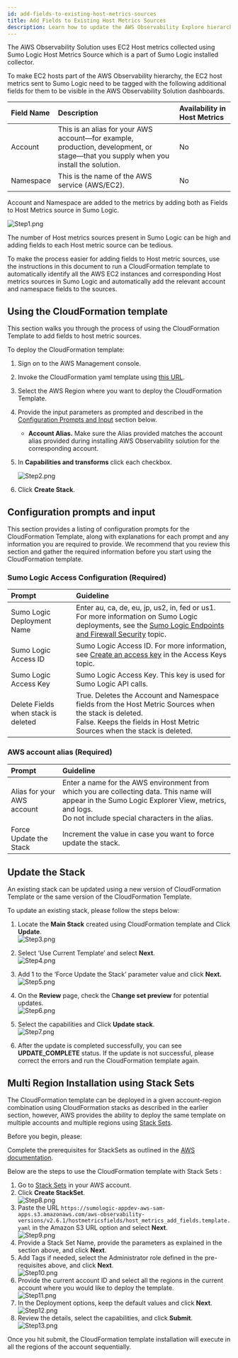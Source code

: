 ```yaml
---
id: add-fields-to-existing-host-metrics-sources
title: Add Fields to Existing Host Metrics Sources
description: Learn how to update the AWS Observability Explore hierarchy, updating existing host metric sources to work with AWS Observability, and how to use the solution with Control Tower accounts.
---
```


The AWS Observability Solution uses EC2 Host metrics collected using Sumo Logic Host Metrics Source which is a part of Sumo Logic installed collector.

To make EC2 hosts part of the AWS Observability hierarchy, the EC2 host metrics sent to Sumo Logic need to be tagged with the following additional fields for them to be visible in the AWS Observability Solution dashboards.

| Field Name | Description | Availability in Host Metrics |
|:--|:--|:--|
| Account    | This is an alias for your AWS account—for example, production, development, or stage—that you supply when you install the solution. | No |
| Namespace  | This is the name of the AWS service (AWS/EC2). | No |

Account and Namespace are added to the metrics by adding both as Fields
to Host Metrics source in Sumo Logic.

![Step1.png](/img/observability/add-fields1.png)

The number of Host metrics sources present in Sumo Logic can be high and adding fields to each Host metric source can be tedious.

To make the process easier for adding fields to Host metric sources, use the instructions in this document to run a CloudFormation template to automatically identify all the AWS EC2 instances and corresponding Host metrics sources in Sumo Logic and automatically add the relevant account and namespace fields to the sources.

## Using the CloudFormation template

This section walks you through the process of using the CloudFormation Template to add fields to host metric sources.

To deploy the CloudFormation template:

1. Sign on to the AWS Management console.

1. Invoke the CloudFormation yaml template using [this URL](https://console.aws.amazon.com/cloudformation/home#/stacks/quickcreate?templateURL=https://sumologic-appdev-aws-sam-apps.s3.amazonaws.com/aws-observability-versions/v2.6.1/hostmetricsfields/host_metrics_add_fields.template.yaml).

1. Select the AWS Region where you want to deploy the CloudFormation Template.

1. Provide the input parameters as prompted and described in the [Configuration Prompts and Input](#configuration-prompts-and-input) section below.
    * **Account Alias.** Make sure the Alias provided matches the account alias provided during installing AWS Observability solution for the corresponding account.

1. In **Capabilities and transforms** click each checkbox.  

    ![Step2.png](/img/observability/add-fields2.png)

1. Click **Create Stack**.

## Configuration prompts and input

This section provides a listing of configuration prompts for the CloudFormation Template, along with explanations for each prompt and any information you are required to provide. We recommend that you review this section and gather the required information before you start using the CloudFormation template.

### Sumo Logic Access Configuration (Required)

| Prompt | Guideline |
|:--|:--|
| Sumo Logic Deployment Name | Enter au, ca, de, eu, jp, us2, in, fed or us1. For more information on Sumo Logic deployments, see the [Sumo Logic Endpoints and Firewall Security](/docs/api/getting-started#Sumo-Logic-Endpoints-by-Deployment-and-Firewall-Security) topic. |
| Sumo Logic Access ID | Sumo Logic Access ID. For more information, see [Create an access key](/docs/manage/security/access-keys.md) in the Access Keys topic. |
| Sumo Logic Access Key | Sumo Logic Access Key. This key is used for Sumo Logic API calls. |
| Delete Fields when stack is deleted | True. Deletes the Account and Namespace fields from the Host Metric Sources when the stack is deleted.<br/>False. Keeps the fields in Host Metric Sources when the stack is deleted. |

### AWS account alias (Required)

| Prompt | Guideline |
|:--|:--|
| Alias for your AWS account | Enter a name for the AWS environment from which you are collecting data. This name will appear in the Sumo Logic Explorer View, metrics, and logs.<br/>Do not include special characters in the alias. |
| Force Update the Stack | Increment the value in case you want to force update the stack. |

## Update the Stack

An existing stack can be updated using a new version of CloudFormation Template or the same version of the CloudFormation Template.

To update an existing stack, please follow the steps below:

1. Locate the **Main Stack** created using CloudFormation template and Click **Update**.  <br/>  ![Step3.png](/img/observability/add-fields3.png)
1. Select ‘Use Current Template’ and select **Next**.<br/>  ![Step4.png](/img/observability/add-fields4.png)
1. Add 1 to the ‘Force Update the Stack’ parameter value and click **Next.** <br/>  ![Step5.png](/img/observability/add-fields5.png)
1. On the **Review** page, check the C**hange set preview** for potential updates. <br/>  ![Step6.png](/img/observability/add-fields6.png)
1. Select the capabilities and Click **Update stack**. <br/>  ![Step7.png](/img/observability/add-fields7.png)

1. After the update is completed successfully, you can see **UPDATE_COMPLETE** status. If the update is not successful, please correct the errors and run the CloudFormation template again. 

## Multi Region Installation using Stack Sets

The CloudFormation template can be deployed in a given account-region combination using CloudFormation stacks as described in the earlier section, however, AWS provides the ability to deploy the same template on multiple accounts and multiple regions using [Stack Sets](https://docs.aws.amazon.com/AWSCloudFormation/latest/UserGuide/stacksets-concepts.html).

Before you begin, please:

Complete the prerequisites for StackSets as outlined in the [AWS documentation](https://docs.aws.amazon.com/AWSCloudFormation/latest/UserGuide/stacksets-prereqs.html).

Below are the steps to use the CloudFormation template with Stack Sets :

1. Go to [Stack Sets](https://console.aws.amazon.com/cloudformation/home?region=us-east-1#/stacksets) in your AWS account.
1. Click **Create StackSet**.  
    ![Step8.png](/img/observability/add-fields8.png)
1. Paste the URL `https://sumologic-appdev-aws-sam-apps.s3.amazonaws.com/aws-observability-versions/v2.6.1/hostmetricsfields/host_metrics_add_fields.template.yaml` in the Amazon S3 URL option and select **Next**. <br/>  ![Step9.png](/img/observability/add-fields9.png)
1. Provide a Stack Set Name, provide the parameters as explained in the section above, and click **Next**.
1. Add Tags if needed, select the Administrator role defined in the pre-requisites above, and click **Next**.<br/>  ![Step10.png](/img/observability/add-fields10.png)
1. Provide the current account ID and select all the regions in the current account where you would like to deploy the template.<br/>  ![Step11.png](/img/observability/add-fields11.png)
1. In the Deployment options, keep the default values and click **Next**. <br/>  ![Step12.png](/img/observability/add-fields12.png)
1. Review the details, select the capabilities, and click **Submit**. <br/>  ![Step13.png](/img/observability/add-fields13.png)

Once you hit submit, the CloudFormation template installation will execute in all the regions of the account sequentially.
